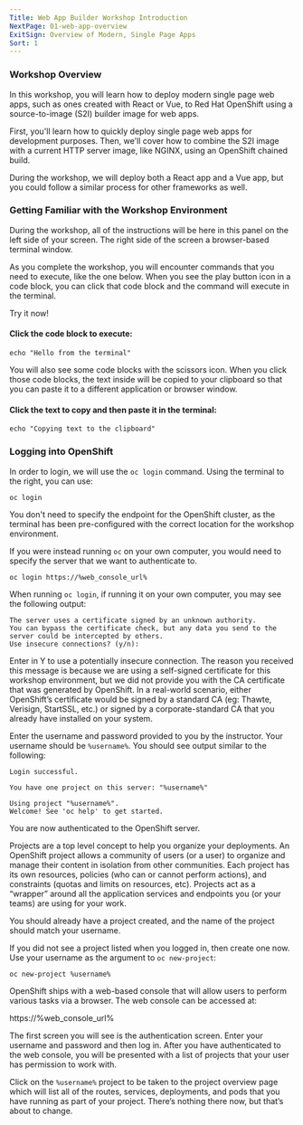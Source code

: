 ```yaml
---
Title: Web App Builder Workshop Introduction
NextPage: 01-web-app-overview
ExitSign: Overview of Modern, Single Page Apps
Sort: 1
---
```

### Workshop Overview

In this workshop, you will learn how to deploy modern single page web apps, such as ones created with React or Vue, to Red Hat OpenShift using a source-to-image (S2I) builder image for web apps.

First, you'll learn how to quickly deploy single page web apps for development purposes. Then, we'll cover how to combine the S2I image with a current HTTP server image, like NGINX, using an OpenShift chained build.

During the workshop, we will deploy both a React app and a Vue app, but you could follow a similar process for other frameworks as well.

### Getting Familiar with the Workshop Environment

During the workshop, all of the instructions will be here in this panel on the left side of your screen. The right side of the screen a browser-based terminal window.

As you complete the workshop, you will encounter commands that you need to execute, like the one below. When you see the play button icon in a code block, you can click that code block and the command will execute in the terminal.

Try it now!

#### Click the code block to execute:

```execute-1
echo "Hello from the terminal"
```
You will also see some code blocks with the scissors icon. When you click those code blocks, the text inside will be copied to your clipboard so that you can paste it to a different application or browser window.

#### Click the text to copy and then paste it in the terminal:

```copy
echo "Copying text to the clipboard"
```

### Logging into OpenShift

In order to login, we will use the `oc login` command. Using the terminal to the right, you can use:

```execute
oc login
```

You don't need to specify the endpoint for the OpenShift cluster, as the terminal has been pre-configured with the correct location for the workshop environment.

If you were instead running `oc` on your own computer, you would need to specify the server that we want to authenticate to.

```copy
oc login https://%web_console_url%
```

When running `oc login`, if running it on your own computer, you may see the following output:

```
The server uses a certificate signed by an unknown authority.
You can bypass the certificate check, but any data you send to the server could be intercepted by others.
Use insecure connections? (y/n):
```

Enter in Y to use a potentially insecure connection. The reason you received this message is because we are using a self-signed certificate for this workshop environment, but we did not provide you with the CA certificate that was generated by OpenShift. In a real-world scenario, either OpenShift’s certificate would be signed by a standard CA (eg: Thawte, Verisign, StartSSL, etc.) or signed by a corporate-standard CA that you already have installed on your system.

Enter the username and password provided to you by the instructor. Your username should be `%username%`. You should see output similar to the following:

```
Login successful.

You have one project on this server: "%username%"

Using project "%username%".
Welcome! See 'oc help' to get started.
```

You are now authenticated to the OpenShift server.

Projects are a top level concept to help you organize your deployments. An OpenShift project allows a community of users (or a user) to organize and manage their content in isolation from other communities. Each project has its own resources, policies (who can or cannot perform actions), and constraints (quotas and limits on resources, etc). Projects act as a “wrapper” around all the application services and endpoints you (or your teams) are using for your work.

You should already have a project created, and the name of the project should match your username.

If you did not see a project listed when you logged in, then create one now. Use your username as the argument to `oc new-project`:

```execute
oc new-project %username%
```

OpenShift ships with a web-based console that will allow users to perform various tasks via a browser. The web console can be accessed at:

https://%web_console_url%

The first screen you will see is the authentication screen. Enter your username and password and then log in. After you have authenticated to the web console, you will be presented with a list of projects that your user has permission to work with.

Click on the `%username%` project to be taken to the project overview page which will list all of the routes, services, deployments, and pods that you have running as part of your project. There’s nothing there now, but that’s about to change.
